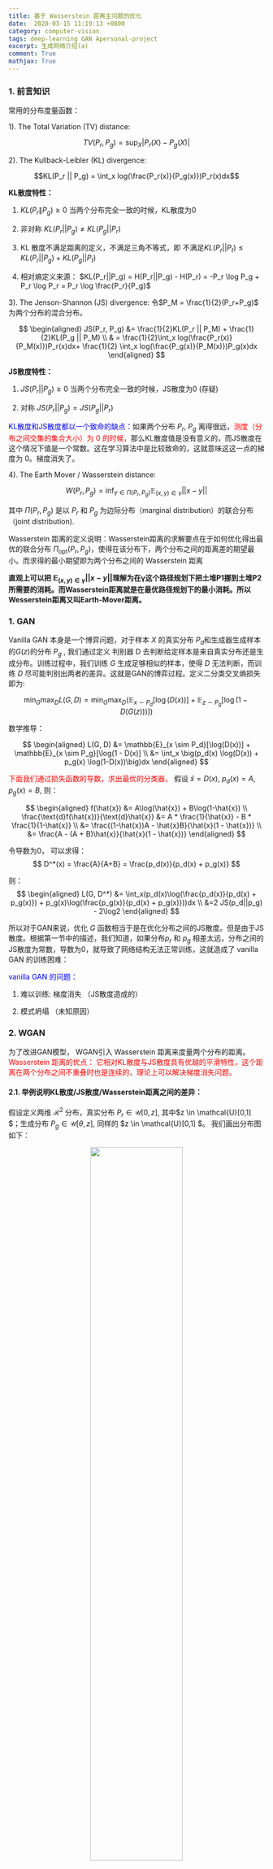 ```yaml
---
title: 基于 Wasserstein 距离主问题的优化
date:  2020-03-15 11:19:13 +0800
category: computer-vision 
tags: deep-learning GAN Apersonal-project
excerpt: 生成网络介绍(a)
comment: True
mathjax: True
---
```


### 1. 前言知识
常用的分布度量函数：

1). The Total Variation (TV) distance:

$$
TV(P_r, P_g) = \sup_X |P_r(X) - P_g(X)|
$$

2). The Kullback-Leibler (KL) divergence:

$$KL(P_r || P_g) = \int_x log(\frac{P_r(x)}{P_g(x)})P_r(x)dx$$

**KL散度特性：**

1. $KL(P_r \| P_g) \ge 0$ 当两个分布完全一致的时候，KL散度为0

2. 非对称 $KL(P_r || P_g) \ne KL(P_g || P_r)$

3. KL 散度不满足距离的定义，不满足三角不等式，即 不满足$KL(P_r||P_t) \le KL(P_r||P_g) + KL(P_g||P_t)$  

4. 相对熵定义来源： $KL(P_r||P_g) = H(P_r||P_g) - H(P_r) = -P_r \log P_g + P_r \log P_r = P_r \log \frac{P_r}{P_g}$

3). The Jenson-Shannon (JS) divergence: 令$P_M = \frac{1}{2}(P_r+P_g)$ 为两个分布的混合分布。

$$
\begin{aligned}
JS(P_r, P_g) &= \frac{1}{2}KL(P_r || P_M) + \frac{1}{2}KL(P_g || P_M) \\
& = \frac{1}{2}\int_x log(\frac{P_r(x)}{P_M(x)})P_r(x)dx+ \frac{1}{2} \int_x log(\frac{P_g(x)}{P_M(x)})P_g(x)dx
\end{aligned}
$$

**JS散度特性：**
1. $JS(P_r||P_g) \ge 0$ 当两个分布完全一致的时候，JS散度为0 (存疑)

2. 对称 $JS(P_r || P_g) = JS(P_g || P_r)$

 <font color="blue">KL散度和JS散度都以一个致命的缺点：</font>如果两个分布 $P_r$, $P_g$ 离得很远，<font color="red">测度（分布之间交集的集合大小）为 $0$ 的时候，</font>那么KL散度值是没有意义的，而JS散度在这个情况下值是一个常数。这在学习算法中是比较致命的，这就意味这这一点的梯度为 $0$。梯度消失了。

4). The Earth Mover / Wasserstein distance:

$$
W(P_r, P_g) = \inf_{\gamma \in \Pi(P_r, P_g)} \mathbb{E}_{(x,y) \in \gamma}||x - y||
$$

其中 $\Pi(P_r, P_g)$ 是以 $P_r$ 和 $P_g$ 为边际分布（marginal distribution）的联合分布（joint distribution).

Wasserstein 距离的定义说明：Wasserstein距离的求解要点在于如何优化得出最优的联合分布 $\Pi_{\text{opt}}(P_r, P_g)$，使得在该分布下，两个分布之间的距离差的期望最小。而求得的最小期望即为两个分布之间的 Wasserstein 距离

**直观上可以把 $\mathbb{E}_{(x,y)\in\gamma} ||x−y||$理解为在γ这个路径规划下把土堆P1挪到土堆P2所需要的消耗。而Wasserstein距离就是在最优路径规划下的最小消耗。所以Wesserstein距离又叫Earth-Mover距离。**

### 1. GAN

Vanilla GAN 本身是一个博弈问题，对于样本 $X$ 的真实分布 $P_d$和生成器生成样本的$G(z)$的分布 $P_g$ , 我们通过定义 判别器 D 去判断给定样本是来自真实分布还是生成分布。训练过程中，我们训练 $G$ 生成足够相似的样本，使得 $D$ 无法判断，而训练 $D$ 尽可能判别出两者的差异。这就是GAN的博弈过程。定义二分类交叉熵损失即为:

$$
\min_G\max_D L(G, D) = \min_G\max_D(\mathbb{E}_{x \sim P_d}[\log(D(x))] + \mathbb{E}_{z \sim P_g}[\log(1 - D(G(z)))])
$$

数学推导：

$$
\begin{aligned}
L(G, D) &= \mathbb{E}_{x \sim P_d}[\log(D(x))] + \mathbb{E}_{x \sim P_g}[\log(1 - D(x)] \\
&= \int_x \big(p_d(x) \log(D(x)) + p_g(x) \log(1-D(x))\big)dx
\end{aligned}
$$

<font color="red">下面我们通过损失函数的导数，求出最优的分类器。</font> 假设 $\hat{x} = D(x)$, $p_d(x) = A$, $p_g(x) = B$, 则：

$$
\begin{aligned}
f(\hat{x}) &= A\log(\hat{x}) + B\log(1-\hat{x}) \\
\frac{\text{d}f(\hat{x})}{\text{d}\hat{x}} &= A * \frac{1}{\hat{x}} - B * \frac{1}{1-\hat{x}} \\
&= \frac{(1-\hat{x})A - \hat{x}B}{\hat{x}(1 - \hat{x})} \\
&= \frac{A - (A + B)\hat{x}}{\hat{x}(1 - \hat{x})}
\end{aligned}
$$

令导数为0， 可以求得：
$$
D^*(x) = \frac{A}{A+B} = \frac{p_d(x)}{p_d(x) + p_g(x)}
$$

则：
$$
\begin{aligned}
L(G, D^*) &= \int_x(p_d(x)\log(\frac{p_d(x)}{p_d(x) + p_g(x)}) + p_g(x)\log(\frac{p_g(x)}{p_d(x) + p_g(x)}))dx \\
&=2 JS(p_d||p_g) - 2\log2
\end{aligned}
$$

所以对于GAN来说，优化 $G$ 函数相当于是在优化分布之间的JS散度。但是由于JS散度。根据第一节中的描述，我们知道，如果分布$p_r$ 和 $p_g$ 相差太远，分布之间的JS散度为常数，导数为0，就导致了网络结构无法正常训练，这就造成了 vanilla GAN 的训练困难：

<font color="blue">vanilla GAN 的问题：</font>

1. 难以训练: 梯度消失 （JS散度造成的）

2. 模式坍塌 （未知原因）

### 2. WGAN

为了改进GAN模型， WGAN引入 Wasserstein 距离来度量两个分布的距离。<font color="red">Wasserstein 距离的优点： 它相对KL散度与JS散度具有优越的平滑特性，这个距离在两个分布之间不重叠时也是连续的，理论上可以解决梯度消失问题。</font>

#### 2.1. 举例说明KL散度/JS散度/Wasserstein距离之间的差异：

假设定义两维 $\mathcal{R}^2$ 分布，真实分布 $P_r \in \mathcal{U}[0,z]$, 其中$z \in \mathcal{U}[0,1] $；生成分布 $P_g \in \mathcal{U}[\theta, z]$, 同样的 $z \in \mathcal{U}[0,1] $。 我们画出分布图如下：

<center><img src="https://selous123.github.io/assets/img/blog-gan/distribution.png" width="60%" height="auto"/>

<span>图. $P_r$ 和 $P_g$ 的示意图.</span></center>

a. KL散度

因为对于KL散度，当存在点 $(x,y)$ 满足 $P(x,y)>0$ and $Q(x,y) = 0$时，$KL(P||Q) = +\infty$。所以当 $\theta \ne 0$ 时，$P_r$ 和 $P_g$ 分布之间不存在重合点，则 $KL(P_r||P_g) = +\infty$；当 $\theta = 0$ 时，$P_r$ 和 $P_g$ 重合，此时 $KL(P_r||P_g) = 0$。

$$
KL(P_r, P_g) =  \left\{ 
    \begin{aligned}
    +\infty \qquad  &\text{if}\quad \theta \ne 0 \\
    0 \qquad &\text{if}\quad\theta = 0
    \end{aligned}
    \right.
$$

b. JS散度

如果$\theta \ne 0$, 则对于任何$P_r(x,y) \ne 0$的位置，$P_g(x,y) = 0$，于是 $P_M(x,y) =\frac{1}{2}(P_r(x,y) + P_g(x,y)) = \frac{1}{2}P_r(x,y)$，同样的对于任何 $P_g(x,y) \ne 0$的位置同样有 $P_M(x,y) = \frac{1}{2}P_g(x,y)$。则：

$$
JS(P_r, P_g) = \left\{
\begin{aligned}
\log2 \qquad  &\text{if}\quad \theta \ne 0 \\
0 \qquad &\text{if}\quad\theta = 0
\end{aligned}
\right.
$$

c. Wasserstein 距离

而对于wasserstein距离，两个分布之间只存在分布关系，所以之间的最小移动代价，就是直接平移过去就可以，于是两个分布之间的 Wasserstein 距离为 $\theta$。

$$
W(P_r, P_g) = \theta
$$

通过上述例子我们可以发现 Wasserstein 距离是可以度量两个不相交分布之间的距离的，而且是光滑的，处处可到。

<font color="red">我们重申Wassertein距离在度量分布距离问题中的优势： </font>
我们令$P_r$为固定的数据分布，$Z$ 是一个随机的高斯变量，然后通过生成器网络$g_\theta$输出生成的分布 $P_\theta = g_\theta(Z)$。

1. 如果 $g$ 函数关于 $\theta$ 是连续的，那么 $W(P_r, P_\theta)$ 关于 $\theta$ 也是连续的。

2. KL散度和JS散度不能满足条件1。


#### 2.2. 如何计算 Wasserstein 距离

Wasserstein 距离定义：

$$
W(P_r, P_g) = \inf_{\gamma \in \Pi(P_r, P_g)} \mathbb{E}_{(x,y) \in \gamma}||x - y||
$$

但是不幸的是，精确计算Wasserstein距离是很难的，因为我们无法知道原始数据和生成数据的真实分布，所以WGAN的原始论文中提出了对偶的方法来解决Wasserstein距离的难以计算的问题。

对偶问题定义：

$$
W(P_r, P_x) = \sup_{||f||_L \le 1} \mathbb{E}_{x\sim P_r}[f(x)] - \mathbb{E}_{x\sim P_g}[f(x)]
$$

其中 $f$ 函数 是一个映射；我们希望找到一个最优的映射 $f$ 满足 1. 1-Lipschitz 性质；2. 上述表达式所有可能取值的上界。

#### 2.3. 对偶形式推导

#### 2.4. 与 Vanilla GAN 训练方式的比较

1). 在 GAN 中，我们最小化的二分类的交叉熵损失函数为：

$$
\frac{1}{m} \sum_{i=1}^{m} \log(D(x_i)) + \frac{1}{m} \sum_{i=1}^{m} (1 - \log(D(g(z_i)))
$$

所以判别器 D 的输出要经过激活函数 sigmoid 限制在$[0,1]$。

而在WGAN中，损失函数为：

$$
\frac{1}{m} \sum_{i=1}^{m} f(x_i) - \frac{1}{m} \sum_{i=1}^{m} (f(g(z_i))
$$

$f$ 函数并没有这种限制。所以网络架构中需要把激活函数去掉。

2). 通过GAN中的推到我们知道，如果 每次迭代 都把 D 训练到最优，那么 G 相当于在优化分布之间的 JS 散度，而对于JS散度来说，当分布差异大的时候，就会变成常数，导数为0，使得网络训练失败，所以在GAN的训练中，一般生成器迭代n次，而判别器迭代1次； 在WGAN中，因为wasserstein 距离是处处可导的，所以我们每次迭代都可以精确计算wasserstein距离，同时为了加快训练速度，一般先迭代 $f$ 训练 n 次，然后生成器迭代 1 次。

上述描述基本解释了GAN训练不稳定的问题，但是关于模式坍塌并没有给出很好的解释，原始论文中只提及一句：**In no experiment did we see evidence of mode collapse for the WGAN algorithm.**

### 3. Primal WGAN

为了对 WGAN 有更深层次的理解，我们的工作关注于如何直接优化Wassertein 距离，而不是转化为对偶问题进行优化。

首先我们重新复习一下 Wasserstein 距离的定义：

$$
W(P_r, P_g) = \inf_{\gamma \in \Pi(P_r, P_g)} \mathbb{E}_{(x,y) \in \gamma}||x - y||
$$

解决该问题的难点在于**如何定义联合分布函数 $\Pi(P_r, P_g)$**。

在EWD（经验Wasserstein距离）中，为了直接计算Wasserstein 距离，将所有采样到的样本定义为 $\frac{1}{n}$，也就是$P_r = \frac{1}{n}, P_g = \frac{1}{n}$。因此 Wasserstein 距离可以定义为：

$$
\begin{aligned}
W(P_r, P_g) &= \inf_{\gamma \in \Pi(P_r, P_g)} \mathbb{E}_{(x,y) \in \gamma}||x - y|| \\
s.t.& \left\{
\begin{aligned}
\sum_i\pi_{ij} = \frac{1}{n} \\
\sum_j\pi_{ij} = \frac{1}{n} \\
\pi_{ij} >0 \\
\end{aligned}
\right.
\end{aligned}
$$

这里，$\pi^*_{ij}=\frac{1}{n}$ 对应于将生成的数据点$y_j$传输到实际数据点$x_i$的距离，在$x_i$ 到所有y点的传输代价已经明确的前提下，目标是最小化平均传输成本；这就表明每个生成的数据点与真实样本是一一对应。因此，求解最优匹配 $\pi^*$ 可以形式化为线性分配问题（LAP）。我们利用匈牙利算法求解最优匹配$\pi^*$，并在GPU上实现，使算法更快、更省时。

如下图所示，横向表示真实样本 $X \in [x_1, \cdots, x_8]$， 纵向表示生成样本 $Y \in [y_1, \cdots, y_8]$。黑色表示数据点 $x$ 与数据点 $y$ 匹配。

<center><img src="https://selous123.github.io/assets/img/blog-gan/distribution.png" width="60%" height="auto"/>

<span>图. mini-batch 带来的问题.</span></center>


如上图所示，假设样本量为8个，min-batch的m取值为4，则mini-batch 计算出的Wassertein距离 匹配方式与真实数据分布的方式有比较大的差异，导致了计算产生偏差，也就是mini-batch随机采样的方式会导致主问题训练不稳定，无法收敛。

最终我们计算出两者的偏差为：
$$
\begin{aligned}
|B_M| &= \frac1n \sum_{i=1}^m \sum_{\substack{j=s_i \\ \pi^*_i(j)\neq \pi^*(j)}}^{ib}\big|c(x_j,y_{\pi^*_i(j)}) - c(x_j,y_{\pi^*(j)})\big| \\
&\le \frac1n \sum_{i=1}^m \sum_{\substack{j=s_i \\ \pi^*_i(j)\neq \pi^*(j)}}^{ib} c(y_{\pi^*_i(j)},y_{\pi^*(j)})
\end{aligned}
$$

我们发现假设 $\forall \pi^*_i(j) \neq \pi^*(j), c(y_{\pi^*_i(j)},y_{\pi^*(j)}) \rightarrow 0$ 则 $|B_M| \rightarrow 0$.

**上述证明说明如果mini-batch采样的分布服从数据集 $X$ 的分布，则偏差$B_M$趋于零。在这种情况下，MBWD的优化相当于EWD的优化，模型是稳定的。**

通过对WGAN 主问题的研究我们可以总结出WGAN的性质：

1). 模型中基本不会出现模式坍塌的问题，因为一一匹配的性质保证了所有抽样的样本都会参与计算。

2). Mini-batch随机采样的训练方式会导致主问题WGAN训练不稳定。在对偶问题中的表现就是会 Catastrophic forgetting（灾难性遗忘）——GAN在训练中，会逐渐遗忘前面batch中学习到的数据分布—— 目前ICML2019 上就有一篇基于DPP采样代替随机采样额工作来提高GAN的训练$^{[3]}$。

### 4. 总结

GAN 是从14年开始一直被大家广泛研究的问题。虽然WGAN提出很严密的数学证明，但是在实际应用的过程中WGAN的效果并没有比GAN有很大的提升，所以GAN的优秀还是被大家广泛认可的。

从WGAN主问题中的研究中我们发现，如果只使用单一的生成器去生成样本，那么生成的样本会与真实的样本很相似。**所以GAN是否能生成它未见过的样本，依然是存疑的。** 

1). 在GAN的工作中一般使用插值图像表示GAN的泛化性能，那么生成插值图像是否就可以算作是它未见过的样本？

2). 从PWGAN的研究中我们发现，精确的计算Wasserstein 距离并不能提升GAN网络的泛化性能。所以我认为 GAN 优秀的创作能力很大程度上是判别器D（GAN）或者critic函数（WGAN）的不确定性带来的。 

3). GAN 的思想 也已经被应用到各大领域，大部分结合的工作也都是基于Discriminator在做文章，这也同样说明 Discriminator 是GAN中最精华的思想。


<center> <font size="5"><b>Reference</b></font> </center>

[1]. https://vincentherrmann.github.io/blog/wasserstein/

[2]. https://www.alexirpan.com/2017/02/22/wasserstein-gan.html

[3]. Elfeki, M. et al. GDPP: Learning Diverse Generations using Determinantal Point Processes. In ICML 2019
